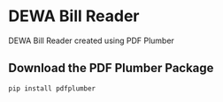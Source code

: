 # DEWA Bill Reader
DEWA Bill Reader created using PDF Plumber

## Download the PDF Plumber Package
`pip install pdfplumber`
